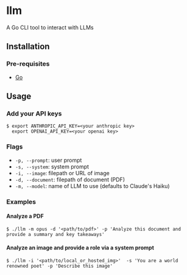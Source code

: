 # llm

A Go CLI tool to interact with LLMs

## Installation

### Pre-requisites

- [Go](https://go.dev/dl/)



## Usage

### Add your API keys

```
$ export ANTHROPIC_API_KEY=<your anthropic key>
  export OPENAI_API_KEY=<your openai key>
```


### Flags
- `-p, --prompt`: user prompt
- `-s, --system`: system prompt
- `-i, --image`: filepath or URL of image
- `-d, --document`: filepath of document (PDF)
- `-m, --model`: name of LLM to use (defaults to Claude's Haiku)


### Examples

#### Analyze a PDF

```
$ ./llm -m opus -d '<path/to/pdf>' -p 'Analyze this document and provide a summary and key takeaways'
```

#### Analyze an image and provide a role via a system prompt

```
$ ./llm -i '<path/to/local_or_hosted_img>'  -s 'You are a world renowned poet' -p 'Describe this image'
```
